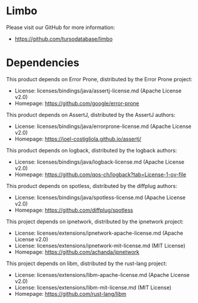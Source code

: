 Limbo
=======

Please visit our GitHub for more information:

* https://github.com/tursodatabase/limbo

Dependencies
============

This product depends on Error Prone, distributed by the Error Prone project:

* License: licenses/bindings/java/assertj-license.md (Apache License v2.0)
* Homepage: https://github.com/google/error-prone

This product depends on AssertJ, distributed by the AssertJ authors:

* License: licenses/bindings/java/errorprone-license.md (Apache License v2.0)
* Homepage: https://joel-costigliola.github.io/assertj/

This product depends on logback, distributed by the logback authors:

* License: licenses/bindings/java/logback-license.md (Apache License v2.0)
* Homepage: https://github.com/qos-ch/logback?tab=License-1-ov-file

This product depends on spotless, distributed by the diffplug authors:

* License: licenses/bindings/java/spotless-license.md (Apache License v2.0)
* Homepage: https://github.com/diffplug/spotless


This project depends on ipnetwork, distributed by the ipnetwork project:

* License: licenses/extensions/ipnetwork-apache-license.md (Apache License v2.0)
* License: licenses/extensions/ipnetwork-mit-license.md (MIT License)
* Homepage: https://github.com/achanda/ipnetwork

This project depends on libm, distributed by the rust-lang project:

* License: licenses/extensions/libm-apache-license.md (Apache License v2.0)
* License: licenses/extensions/libm-mit-license.md (MIT License)
* Homepage: https://github.com/rust-lang/libm

